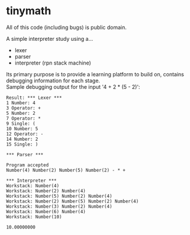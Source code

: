 # tinymath
All of this code (including bugs) is public domain.  
  
A simple interpreter study using a...
- lexer
- parser
- interpreter (rpn stack machine)

Its primary purpose is to provide a learning platform to build on, contains debugging information for each stage.  
Sample debugging output for the input '4 + 2 * (5 - 2)':
  
```
Result: *** Lexer ***
1 Number: 4
3 Operator: +
5 Number: 2
7 Operator: *
9 Single: (
10 Number: 5
12 Operator: -
14 Number: 2
15 Single: )

*** Parser ***

Program accepted
Number(4) Number(2) Number(5) Number(2) - * +

*** Interpreter ***
Workstack: Number(4)
Workstack: Number(2) Number(4)
Workstack: Number(5) Number(2) Number(4)
Workstack: Number(2) Number(5) Number(2) Number(4)
Workstack: Number(3) Number(2) Number(4)
Workstack: Number(6) Number(4)
Workstack: Number(10)

10.00000000
```
